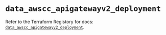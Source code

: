 # `data_awscc_apigatewayv2_deployment`

Refer to the Terraform Registory for docs: [`data_awscc_apigatewayv2_deployment`](https://registry.terraform.io/providers/hashicorp/awscc/0.70.0/docs/data-sources/apigatewayv2_deployment).
